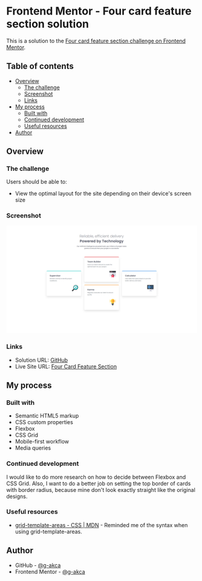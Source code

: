 # Frontend Mentor - Four card feature section solution

This is a solution to the [Four card feature section challenge on Frontend Mentor](https://www.frontendmentor.io/challenges/four-card-feature-section-weK1eFYK).

## Table of contents

- [Overview](#overview)
  - [The challenge](#the-challenge)
  - [Screenshot](#screenshot)
  - [Links](#links)
- [My process](#my-process)
  - [Built with](#built-with)
  - [Continued development](#continued-development)
  - [Useful resources](#useful-resources)
- [Author](#author)

## Overview

### The challenge

Users should be able to:

- View the optimal layout for the site depending on their device's screen size

### Screenshot

![](./images/desktop_screenshot.png)

### Links

- Solution URL: [GitHub](https://github.com/g-akca/four-card-feature-section)
- Live Site URL: [Four Card Feature Section](https://g-akca.github.io/four-card-feature-section/)

## My process

### Built with

- Semantic HTML5 markup
- CSS custom properties
- Flexbox
- CSS Grid
- Mobile-first workflow
- Media queries

### Continued development

I would like to do more research on how to decide between Flexbox and CSS Grid. Also, I want to do a better job on setting the top border of cards with border radius, because mine don't look exactly straight like the original designs.

### Useful resources

- [grid-template-areas - CSS | MDN](https://developer.mozilla.org/en-US/docs/Web/CSS/grid-template-areas) - Reminded me of the syntax when using grid-template-areas.

## Author

- GitHub - [@g-akca](https://github.com/g-akca)
- Frontend Mentor - [@g-akca](https://www.frontendmentor.io/profile/g-akca)
